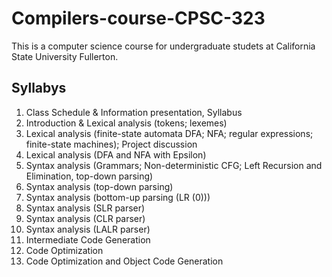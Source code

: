 # Compilers-course-CPSC-323
This is a computer science course for undergraduate studets at California State University Fullerton.
## Syllabys
1. Class Schedule & Information presentation, Syllabus
2. Introduction & Lexical analysis (tokens; lexemes)
3. Lexical analysis (finite-state automata DFA; NFA; regular expressions; finite-state machines); Project discussion
4. Lexical analysis (DFA and NFA with Epsilon)
5. Syntax analysis (Grammars; Non-deterministic CFG; Left Recursion and Elimination, top-down parsing)
6. Syntax analysis (top-down parsing)
7. Syntax analysis (bottom-up parsing (LR (0)))
8. Syntax analysis (SLR parser)
9. Syntax analysis (CLR parser)
10. Syntax analysis (LALR parser)
11. Intermediate Code Generation
12. Code Optimization
13. Code Optimization and Object Code Generation